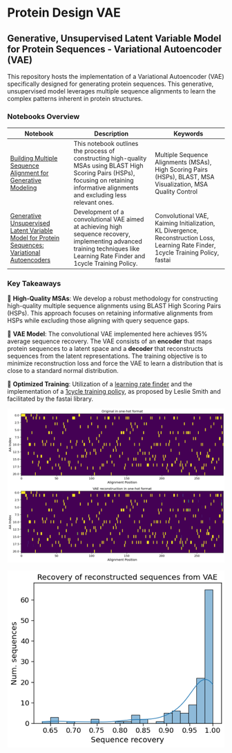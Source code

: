 # Protein Design VAE
## Generative, Unsupervised Latent Variable Model for Protein Sequences - Variational Autoencoder (VAE)

This repository hosts the implementation of a Variational Autoencoder (VAE) specifically designed for generating protein sequences. This generative, unsupervised model leverages multiple sequence alignments to learn the complex patterns inherent in protein structures.

### Notebooks Overview

| Notebook | Description | Keywords |
|----------|-------------|----------|
| [Building Multiple Sequence Alignment for Generative Modeling](https://github.com/arjan-hada/protein-design-vae/blob/main/00_msa_for_modelling_2.ipynb) | This notebook outlines the process of constructing high-quality MSAs using BLAST High Scoring Pairs (HSPs), focusing on retaining informative alignments and excluding less relevant ones. | Multiple Sequence Alignments (MSAs), High Scoring Pairs (HSPs), BLAST, MSA Visualization, MSA Quality Control |
| [Generative Unsupervised Latent Variable Model for Protein Sequences: Variational Autoencoders](https://github.com/arjan-hada/protein-design-vae/blob/main/protein_design_vae_dev.ipynb) | Development of a convolutional VAE aimed at achieving high sequence recovery, implementing advanced training techniques like Learning Rate Finder and 1cycle Training Policy. | Convolutional VAE, Kaiming Initialization, KL Divergence, Reconstruction Loss, Learning Rate Finder, 1cycle Training Policy, fastai |

### Key Takeaways

🔹 **High-Quality MSAs**: We develop a robust methodology for constructing high-quality multiple sequence alignments using BLAST High Scoring Pairs (HSPs). This approach focuses on retaining informative alignments from HSPs while excluding those aligning with query sequence gaps.
  
🔹 **VAE Model**: The convolutional VAE implemented here achieves 95% average sequence recovery. The VAE consists of an **encoder** that maps protein sequences to a latent space and a **decoder** that reconstructs sequences from the latent representations. The training objective is to minimize reconstruction loss and force the VAE to learn a distribution that is close to a standard normal distribution.
  
🔹 **Optimized Training**: Utilization of a [learning rate finder](https://arxiv.org/abs/1708.07120) and the implementation of a [1cycle training policy](https://arxiv.org/abs/1506.01186), as proposed by Leslie Smith and facilitated by the fastai library.

![VAE_query sequence_recovery](imgs/VAE_query_sequence_recovery.png)

![VAE_reconstructed_sequence_recovery](imgs/VAE_reconstructed_sequence_recovery.png)

